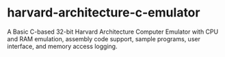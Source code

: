 # harvard-architecture-c-emulator
A Basic C-based 32-bit Harvard Architecture Computer Emulator with CPU and RAM emulation, assembly code support, sample programs, user interface, and memory access logging.
